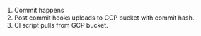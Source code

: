 1. Commit happens
2. Post commit hooks uploads to GCP bucket with commit hash.
3. CI script pulls from GCP bucket.

